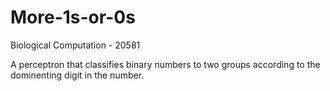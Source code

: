 # More-1s-or-0s

Biological Computation - 20581

A perceptron that classifies binary numbers to two groups according to the dominenting digit in the number.


